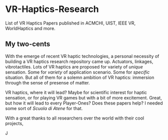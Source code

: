# VR-Haptics-Research
List of VR Haptics Papers published in ACMCHI, UIST, IEEE VR, WorldHaptics and more.

## My two-cents

With the emerge of recent VR haptic technologies, a personal necessity of building a VR haptics research repository came up.
Actuators, linkages, vibrotactiles. Lots of VR haptics are proposed for variety of _unique_ sensation. Some for _variety_ of application scenario. Some for _specific_ situation. But all of them for a solemn ambition of VR haptics: immersion through the sense of presense of matter.

VR haptics, where it will lead? Maybe for scientific interest for haptic sensation, or for playing VR games but with a bit of more excitement. Great, but how it will lead to every Player-Ones? Does these papers help? I needed some sort of _Scuola di Atene_ for that.

With a great thanks to all researchers over the world with their cool projects,

J
